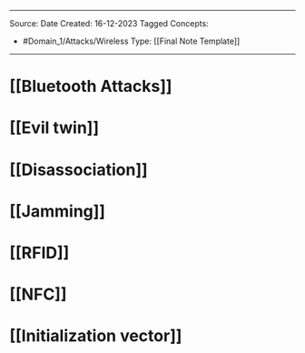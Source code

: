 - - -
Source:
Date Created:  16-12-2023
Tagged Concepts:
- #Domain_1/Attacks/Wireless 
Type: [[Final Note Template]]
- - - 

# [[Bluetooth Attacks]]
# [[Evil twin]]
# [[Disassociation]]
# [[Jamming]]
# [[RFID]]
# [[NFC]]
# [[Initialization vector]]


